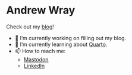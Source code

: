 # Andrew Wray

Check out my [blog](https://awray3.github.io/)!

- 🔭 I’m currently working on filling out my blog.
- 🌱 I’m currently learning about [Quarto](https://quarto.org/).
- 📫 How to reach me: 
  - <a rel="me" href="https://fosstodon.org/@awray">Mastodon</a>
  - [LinkedIn](https://www.linkedin.com/in/andrew-wray3/)
 
